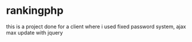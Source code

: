 # rankingphp
this is a project done for a client where i used fixed password system, ajax max update with jquery

